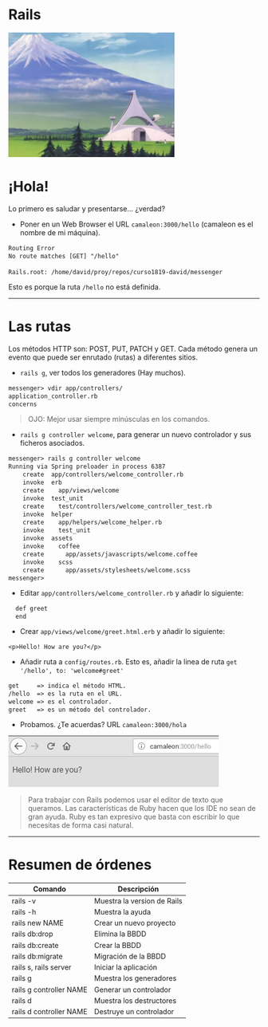 
# Rails

![](images/laboratorio.png)

# ¡Hola!

Lo primero es saludar y presentarse... ¿verdad?

* Poner en un Web Browser el URL `camaleon:3000/hello`
(camaleon es el nombre de mi máquina).

```
Routing Error
No route matches [GET] "/hello"

Rails.root: /home/david/proy/repos/curso1819-david/messenger
```

Esto es porque la ruta `/hello` no está definida.

---

# Las rutas

Los métodos HTTP son: POST, PUT, PATCH y GET. Cada método genera un evento que puede ser enrutado (rutas) a diferentes sitios.

* `rails g`, ver todos los generadores (Hay muchos).
```
messenger> vdir app/controllers/
application_controller.rb
concerns
```

> OJO: Mejor usar siempre minúsculas en los comandos.

* `rails g controller welcome`, para generar un nuevo controlador y sus ficheros asociados.
```
messenger> rails g controller welcome
Running via Spring preloader in process 6387
    create  app/controllers/welcome_controller.rb
    invoke  erb
    create    app/views/welcome
    invoke  test_unit
    create    test/controllers/welcome_controller_test.rb
    invoke  helper
    create    app/helpers/welcome_helper.rb
    invoke    test_unit
    invoke  assets
    invoke    coffee
    create      app/assets/javascripts/welcome.coffee
    invoke    scss
    create      app/assets/stylesheets/welcome.scss
messenger>
```
* Editar `app/controllers/welcome_controller.rb` y añadir lo siguiente:
```
  def greet
  end
```
* Crear `app/views/welcome/greet.html.erb` y añadir lo siguiente:
```
<p>Hello! How are you?</p>
```
* Añadir ruta a `config/routes.rb`. Esto es, añadir la linea
de ruta `get '/hello', to: 'welcome#greet'`
```
get     => indica el método HTML.
/hello  => es la ruta en el URL.
welcome => es el controlador.
greet   => es un método del controlador.
```
* Probamos. ¿Te acuerdas? URL `camaleon:3000/hola`

![](images/04-route-hello.png)

> Para trabajar con Rails podemos usar el editor de texto que queramos. Las características de Ruby hacen que los IDE no sean de gran ayuda. Ruby es tan expresivo que basta con escribir lo que necesitas de forma casi natural.

---

# Resumen de órdenes

| Comando                 | Descripción                 |
| ----------------------- | --------------------------- |
| rails -v                | Muestra la version de Rails |
| rails -h                | Muestra la ayuda        |
| rails new NAME          | Crear un nuevo proyecto |
| rails db:drop           | Elimina la BBDD |
| rails db:create         | Crear la BBDD |
| rails db:migrate        | Migración de la BBDD |
| rails s, rails server   | Iniciar la aplicación |
| rails g                 | Muestra los generadores |
| rails g controller NAME | Generar un controlador |
| rails d                 | Muestra los destructores |
| rails d controller NAME | Destruye un controlador |

